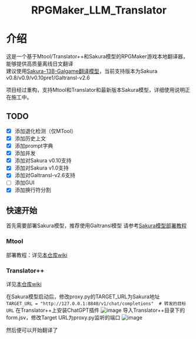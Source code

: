 <div align="center">
<h1>
  RPGMaker_LLM_Translator
</h1>
</div>

# 介绍
这是一个基于Mtool/Translator++和Sakura模型的RPGMaker游戏本地翻译器，能够提供高质量离线日文翻译  
建议使用[Sakura-13B-Galgame翻译模型](https://github.com/SakuraLLM/Sakura-13B-Galgame)，当前支持版本为Sakura v0.8/v0.9/v0.10pre1/Galtransl-v2.6

项目经过重构，支持Mtool和Translator和最新版本Sakura模型，详细使用说明正在施工中。

## TODO
- [x] 添加退化检测（仅MTool）
- [x] 添加历史上文
- [x] 添加prompt字典
- [x] 添加并发
- [x] 添加对Sakura v0.10支持
- [x] 添加对Sakura v1.0支持
- [x] 添加对Galtransl-v2.6支持
- [ ] 添加GUI
- [x] 添加换行符分割

## 快速开始
首先需要部署Sakura模型，推荐使用Galtransl模型
请参考[Sakura模型部署教程](https://github.com/SakuraLLM/SakuraLLM/wiki)

### Mtool
部署教程：详见[本仓库wiki](https://github.com/fkiliver/RPGMaker_LLM_Translator/wiki)

### Translator++
详见[本仓库wiki](https://github.com/fkiliver/RPGMaker_LLM_Translator/wiki)

在Sakura模型启动后，修改proxy.py的TARGET_URL为Sakura地址  
`
TARGET_URL = "http://127.0.0.1:8848/v1/chat/completions"  # 转发的目标URL
`
在Translator++上安装ChatGPT插件
![image](https://github.com/user-attachments/assets/b77fc7e6-cb04-4efc-8488-203ac74224ac)
导入Translator++目录下的form.jsv，修改Target URL为proxy.py监听的端口
![image](https://github.com/user-attachments/assets/8d22f33a-25e8-4623-abf6-9604c41bdb88)

然后便可以开始翻译了




